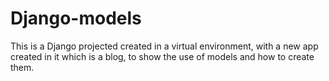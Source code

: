 # Django-models
This is a Django projected created in a virtual environment, with a new app created in it which is a blog, to show the use of models and how to create them.

